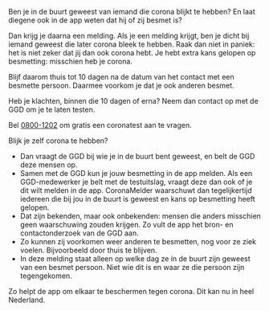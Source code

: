 Ben je in de buurt geweest van iemand die corona blijkt te hebben? En laat diegene ook in de app weten dat hij of zij besmet is?

Dan krijg je daarna een melding. Als je een melding krijgt, ben je dicht bij iemand geweest die later corona bleek te hebben. Raak dan niet in paniek: het is niet zeker dat jij dan ook corona hebt. Je hebt extra kans gelopen op besmetting: misschien heb je corona.

Blijf daarom thuis tot 10 dagen na de datum van het contact met een besmette persoon. Daarmee voorkom je dat je ook anderen besmet.

Heb je klachten, binnen die 10 dagen of erna? Neem dan contact op met de GGD om je te laten testen.

Bel <a href="tel:08001202">0800-1202</a> om gratis een coronatest aan te vragen.

Blijk je zelf corona te hebben?

- Dan vraagt de GGD bij wie je in de buurt bent geweest, en belt de GGD deze mensen op.
- Samen met de GGD kun je jouw besmetting in de app melden. Als een GGD-medewerker je belt met de testuitslag, vraagt deze dan ook of je dit wilt melden in de app. CoronaMelder waarschuwt dan tegelijkertijd iedereen die bij jou in de buurt is geweest en kans op besmetting heeft gelopen.
- Dat zijn bekenden, maar ook onbekenden: mensen die anders misschien geen waarschuwing zouden krijgen. Zo vult de app het bron- en contactonderzoek van de GGD aan.
- Zo kunnen zij voorkomen weer anderen te besmetten, nog voor ze ziek voelen. Bijvoorbeeld door thuis te blijven.
- In deze melding staat alleen op welke dag ze in de buurt zijn geweest van een besmet persoon. Niet wie dit is en waar ze die persoon zijn tegengekomen.

Zo helpt de app om elkaar te beschermen tegen corona. Dit kan nu in heel Nederland.
